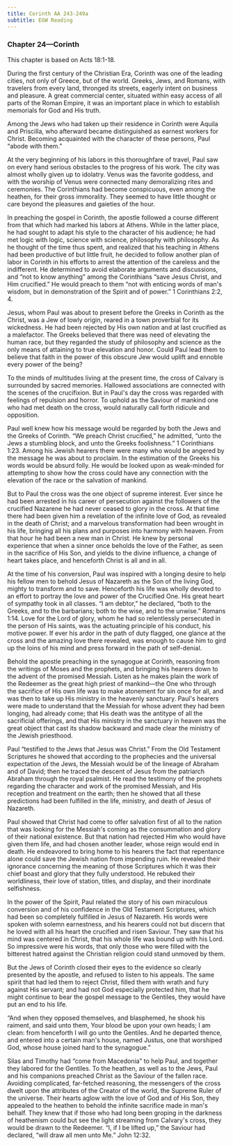 ```yaml
---
title: Corinth AA 243-249a
subtitle: EGW Reading
---
```


### Chapter 24—Corinth

This chapter is based on Acts 18:1-18.

During the first century of the Christian Era, Corinth was one of the leading cities, not only of Greece, but of the world. Greeks, Jews, and Romans, with travelers from every land, thronged its streets, eagerly intent on business and pleasure. A great commercial center, situated within easy access of all parts of the Roman Empire, it was an important place in which to establish memorials for God and His truth.

Among the Jews who had taken up their residence in Corinth were Aquila and Priscilla, who afterward became distinguished as earnest workers for Christ. Becoming acquainted with the character of these persons, Paul “abode with them.”

At the very beginning of his labors in this thoroughfare of travel, Paul saw on every hand serious obstacles to the progress of his work. The city was almost wholly given up to idolatry. Venus was the favorite goddess, and with the worship of Venus were connected many demoralizing rites and ceremonies. The Corinthians had become conspicuous, even among the heathen, for their gross immorality. They seemed to have little thought or care beyond the pleasures and gaieties of the hour.

In preaching the gospel in Corinth, the apostle followed a course different from that which had marked his labors at Athens. While in the latter place, he had sought to adapt his style to the character of his audience; he had met logic with logic, science with science, philosophy with philosophy. As he thought of the time thus spent, and realized that his teaching in Athens had been productive of but little fruit, he decided to follow another plan of labor in Corinth in his efforts to arrest the attention of the careless and the indifferent. He determined to avoid elaborate arguments and discussions, and “not to know anything” among the Corinthians “save Jesus Christ, and Him crucified.” He would preach to them “not with enticing words of man's wisdom, but in demonstration of the Spirit and of power.” 1 Corinthians 2:2, 4.

Jesus, whom Paul was about to present before the Greeks in Corinth as the Christ, was a Jew of lowly origin, reared in a town proverbial for its wickedness. He had been rejected by His own nation and at last crucified as a malefactor. The Greeks believed that there was need of elevating the human race, but they regarded the study of philosophy and science as the only means of attaining to true elevation and honor. Could Paul lead them to believe that faith in the power of this obscure Jew would uplift and ennoble every power of the being?

To the minds of multitudes living at the present time, the cross of Calvary is surrounded by sacred memories. Hallowed associations are connected with the scenes of the crucifixion. But in Paul's day the cross was regarded with feelings of repulsion and horror. To uphold as the Saviour of mankind one who had met death on the cross, would naturally call forth ridicule and opposition.

Paul well knew how his message would be regarded by both the Jews and the Greeks of Corinth. “We preach Christ crucified,” he admitted, “unto the Jews a stumbling block, and unto the Greeks foolishness.” 1 Corinthians 1:23. Among his Jewish hearers there were many who would be angered by the message he was about to proclaim. In the estimation of the Greeks his words would be absurd folly. He would be looked upon as weak-minded for attempting to show how the cross could have any connection with the elevation of the race or the salvation of mankind.

But to Paul the cross was the one object of supreme interest. Ever since he had been arrested in his career of persecution against the followers of the crucified Nazarene he had never ceased to glory in the cross. At that time there had been given him a revelation of the infinite love of God, as revealed in the death of Christ; and a marvelous transformation had been wrought in his life, bringing all his plans and purposes into harmony with heaven. From that hour he had been a new man in Christ. He knew by personal experience that when a sinner once beholds the love of the Father, as seen in the sacrifice of His Son, and yields to the divine influence, a change of heart takes place, and henceforth Christ is all and in all.

At the time of his conversion, Paul was inspired with a longing desire to help his fellow men to behold Jesus of Nazareth as the Son of the living God, mighty to transform and to save. Henceforth his life was wholly devoted to an effort to portray the love and power of the Crucified One. His great heart of sympathy took in all classes. “I am debtor,” he declared, “both to the Greeks, and to the barbarians; both to the wise, and to the unwise.” Romans 1:14. Love for the Lord of glory, whom he had so relentlessly persecuted in the person of His saints, was the actuating principle of his conduct, his motive power. If ever his ardor in the path of duty flagged, one glance at the cross and the amazing love there revealed, was enough to cause him to gird up the loins of his mind and press forward in the path of self-denial.

Behold the apostle preaching in the synagogue at Corinth, reasoning from the writings of Moses and the prophets, and bringing his hearers down to the advent of the promised Messiah. Listen as he makes plain the work of the Redeemer as the great high priest of mankind—the One who through the sacrifice of His own life was to make atonement for sin once for all, and was then to take up His ministry in the heavenly sanctuary. Paul's hearers were made to understand that the Messiah for whose advent they had been longing, had already come; that His death was the antitype of all the sacrificial offerings, and that His ministry in the sanctuary in heaven was the great object that cast its shadow backward and made clear the ministry of the Jewish priesthood.

Paul “testified to the Jews that Jesus was Christ.” From the Old Testament Scriptures he showed that according to the prophecies and the universal expectation of the Jews, the Messiah would be of the lineage of Abraham and of David; then he traced the descent of Jesus from the patriarch Abraham through the royal psalmist. He read the testimony of the prophets regarding the character and work of the promised Messiah, and His reception and treatment on the earth; then he showed that all these predictions had been fulfilled in the life, ministry, and death of Jesus of Nazareth.

Paul showed that Christ had come to offer salvation first of all to the nation that was looking for the Messiah's coming as the consummation and glory of their national existence. But that nation had rejected Him who would have given them life, and had chosen another leader, whose reign would end in death. He endeavored to bring home to his hearers the fact that repentance alone could save the Jewish nation from impending ruin. He revealed their ignorance concerning the meaning of those Scriptures which it was their chief boast and glory that they fully understood. He rebuked their worldliness, their love of station, titles, and display, and their inordinate selfishness.

In the power of the Spirit, Paul related the story of his own miraculous conversion and of his confidence in the Old Testament Scriptures, which had been so completely fulfilled in Jesus of Nazareth. His words were spoken with solemn earnestness, and his hearers could not but discern that he loved with all his heart the crucified and risen Saviour. They saw that his mind was centered in Christ, that his whole life was bound up with his Lord. So impressive were his words, that only those who were filled with the bitterest hatred against the Christian religion could stand unmoved by them.

But the Jews of Corinth closed their eyes to the evidence so clearly presented by the apostle, and refused to listen to his appeals. The same spirit that had led them to reject Christ, filled them with wrath and fury against His servant; and had not God especially protected him, that he might continue to bear the gospel message to the Gentiles, they would have put an end to his life.

“And when they opposed themselves, and blasphemed, he shook his raiment, and said unto them, Your blood be upon your own heads; I am clean: from henceforth I will go unto the Gentiles. And he departed thence, and entered into a certain man's house, named Justus, one that worshiped God, whose house joined hard to the synagogue.”

Silas and Timothy had “come from Macedonia” to help Paul, and together they labored for the Gentiles. To the heathen, as well as to the Jews, Paul and his companions preached Christ as the Saviour of the fallen race. Avoiding complicated, far-fetched reasoning, the messengers of the cross dwelt upon the attributes of the Creator of the world, the Supreme Ruler of the universe. Their hearts aglow with the love of God and of His Son, they appealed to the heathen to behold the infinite sacrifice made in man's behalf. They knew that if those who had long been groping in the darkness of heathenism could but see the light streaming from Calvary's cross, they would be drawn to the Redeemer. “I, if I be lifted up,” the Saviour had declared, “will draw all men unto Me.” John 12:32.